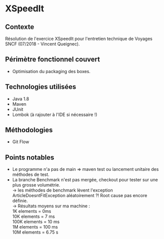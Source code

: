 # XSpeedIt

## Contexte

Résolution de l'exercice XSpeedIt pour l'entretien technique de Voyages SNCF (07/2018 - Vincent Queignec).

## Périmètre fonctionnel couvert

* Optimisation du packaging des boxes.

## Technologies utilisées

* Java 1.8
* Maven
* JUnit
* Lombok (à rajouter à l'IDE si nécessaire !)

## Méthodologies

* Git Flow

## Points notables

* Le programme n'a pas de main => maven test ou lancement unitaire des méthodes de test.
* La branche Benchmark n'est pas mergée, checkout pour tester sur une plus grosse volumétrie.<br/>
  -> les méthodes de benchmark lèvent l'exception ArticleDoesntFitException aléatoirement ?! Root cause pas encore définie.<br/>
  -> Résultats moyens sur ma machine :<br/>
        1K elements = 0ms<br/>
        10K elements = 7 ms<br/>
        100K elements = 10 ms<br/>
        1M elements = 100 ms<br/>
        10M elements = 6.75 s<br/>
